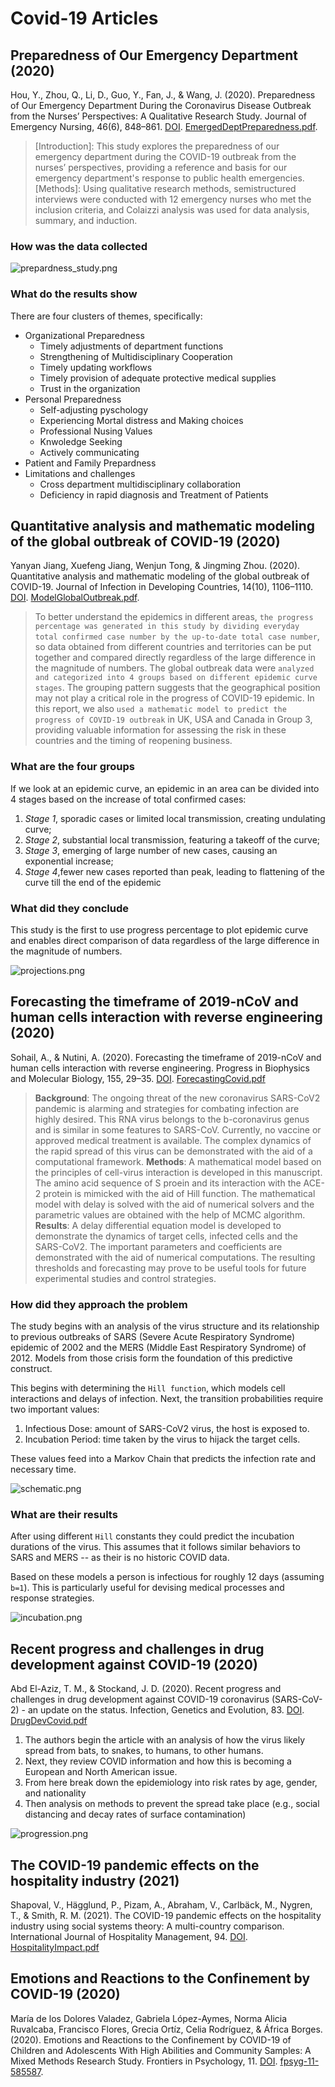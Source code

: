 # Covid-19 Articles

## Preparedness of Our Emergency Department (2020)

Hou, Y., Zhou, Q., Li, D., Guo, Y., Fan, J., & Wang, J. (2020). Preparedness of Our Emergency Department During the Coronavirus Disease Outbreak from the Nurses’ Perspectives: A Qualitative Research Study. Journal of Emergency Nursing, 46(6), 848–861. [DOI](https://doi-org.proxy1.ncu.edu/10.1016/j.jen.2020.07.008). [EmergedDeptPreparedness.pdf](EmergedDeptPreparedness.pdf).

> [Introduction]: This study explores the preparedness of our emergency department during the COVID-19 outbreak from the nurses’ perspectives, providing a reference and basis for our emergency department's response to public health emergencies. [Methods]: Using qualitative research methods, semistructured interviews were conducted with 12 emergency nurses who met the inclusion criteria, and Colaizzi analysis was used for data analysis, summary, and induction.

### How was the data collected

![prepardness_study.png](prepardness_study.png)

### What do the results show

There are four clusters of themes, specifically:

- Organizational Preparedness
  - Timely adjustments of department functions
  - Strengthening of Multidisciplinary Cooperation
  - Timely updating workflows
  - Timely provision of adequate protective medical supplies
  - Trust in the organization
- Personal Preparedness
  - Self-adjusting pyschology
  - Experiencing Mortal distress and Making choices
  - Professional Nusing Values
  - Knwoledge Seeking
  - Actively communicating
- Patient and Family Prepardness
- Limitations and challenges
  - Cross department multidisciplinary collaboration
  - Deficiency in rapid diagnosis and Treatment of Patients

## Quantitative analysis and mathematic modeling of the global outbreak of COVID-19 (2020)

Yanyan Jiang, Xuefeng Jiang, Wenjun Tong, & Jingming Zhou. (2020). Quantitative analysis and mathematic modeling of the global outbreak of COVID-19. Journal of Infection in Developing Countries, 14(10), 1106–1110. [DOI](https://doi-org.proxy1.ncu.edu/10.3855/jidc.13150). [ModelGlobalOutbreak.pdf](ModelGlobalOutbreak.pdf).

> To better understand the epidemics in different areas, `the progress percentage was generated in this study by dividing everyday total confirmed case number by the up-to-date total case number`, so data obtained from different countries and territories can be put together and compared directly regardless of the large difference in the magnitude of numbers. The global outbreak data were `analyzed and categorized into 4 groups based on different epidemic curve stages`. The grouping pattern suggests that the geographical position may not play a critical role in the progress of COVID-19 epidemic. In this report, we also `used a mathematic model to predict the progress of COVID-19 outbreak` in UK, USA and Canada in Group 3, providing valuable information for assessing the risk in these countries and the timing of reopening business.

### What are the four groups

If we look at an epidemic curve, an epidemic in an area can be divided into 4 stages based on the increase of total confirmed cases:

1. _Stage 1_, sporadic cases or limited local transmission, creating undulating curve;
2. _Stage 2_, substantial local transmission, featuring a takeoff of the curve;
3. _Stage 3_, emerging of large number of new cases, causing an exponential increase;
4. _Stage 4_,fewer new cases reported than peak, leading to flattening of the curve till the end of the epidemic

### What did they conclude

This study is the first to use progress percentage to plot epidemic curve and enables direct comparison of data regardless of the large difference in the magnitude of numbers.

![projections.png](projections.png)

## Forecasting the timeframe of 2019-nCoV and human cells interaction with reverse engineering (2020)

Sohail, A., & Nutini, A. (2020). Forecasting the timeframe of 2019-nCoV and human cells interaction with reverse engineering. Progress in Biophysics and Molecular Biology, 155, 29–35. [DOI](https://doi-org.proxy1.ncu.edu/10.1016/j.pbiomolbio.2020.04.002). [ForecastingCovid.pdf](ForecastingCovid.pdf)

> **Background**: The ongoing threat of the new coronavirus SARS-CoV2 pandemic is alarming and strategies for combating infection are highly desired. This RNA virus belongs to the b-coronavirus genus and is similar in some features to SARS-CoV. Currently, no vaccine or approved medical treatment is available. The complex dynamics of the rapid spread of this virus can be demonstrated with the aid of a computational framework. **Methods**: A mathematical model based on the principles of cell-virus interaction is developed in this manuscript. The amino acid sequence of S proein and its interaction with the ACE-2 protein is mimicked with the aid of Hill function. The mathematical model with delay is solved with the aid of numerical solvers and the parametric values are obtained with the help of MCMC algorithm. **Results**: A delay differential equation model is developed to demonstrate the dynamics of target cells, infected cells and the SARS-CoV2. The important parameters and coefficients are demonstrated with the aid of numerical computations. The resulting thresholds and forecasting may prove to be useful tools for future experimental studies and control strategies.

### How did they approach the problem

The study begins with an analysis of the virus structure and its relationship to previous outbreaks of SARS (Severe Acute Respiratory Syndrome) epidemic of 2002 and the MERS (Middle East
Respiratory Syndrome) of 2012.  Models from those crisis form the foundation of this predictive construct.

This begins with determining the `Hill function`, which models cell interactions and delays of infection.  Next, the transition probabilities require two important values:

1. Infectious Dose: amount of SARS-CoV2 virus, the host is exposed
to.
2. Incubation Period: time taken by the virus to hijack the target
cells.

These values feed into a Markov Chain that predicts the infection rate and necessary time.

![schematic.png](schematic.png)

### What are their results

After using different `Hill` constants they could predict the incubation durations of the virus.  This assumes that it follows similar behaviors to SARS and MERS -- as their is no historic COVID data.

Based on these models a person is infectious for roughly 12 days (assuming `b=1`).  This is particularly useful for devising medical processes and response strategies.

![incubation.png](incubation.png)

## Recent progress and challenges in drug development against COVID-19 (2020)

Abd El-Aziz, T. M., & Stockand, J. D. (2020). Recent progress and challenges in drug development against COVID-19 coronavirus (SARS-CoV-2) - an update on the status. Infection, Genetics and Evolution, 83. [DOI](https://doi-org.proxy1.ncu.edu/10.1016/j.meegid.2020.104327). [DrugDevCovid.pdf](DrugDevCovid.pdf)

1. The authors begin the article with an analysis of how the virus likely spread from bats, to snakes, to humans, to other humans.
2. Next, they review COVID information and how this is becoming a European and North American issue.
3. From here break down the epidemiology into risk rates by age, gender, and nationality
4. Then analysis on methods to prevent the spread take place (e.g., social distancing and decay rates of surface contamination)

![progression.png](progression.png)

## The COVID-19 pandemic effects on the hospitality industry (2021)

Shapoval, V., Hägglund, P., Pizam, A., Abraham, V., Carlbäck, M., Nygren, T., & Smith, R. M. (2021). The COVID-19 pandemic effects on the hospitality industry using social systems theory: A multi-country comparison. International Journal of Hospitality Management, 94. [DOI](https://doi-org.proxy1.ncu.edu/10.1016/j.ijhm.2020.102813). [HospitalityImpact.pdf](HospitalityImpact.pdf)

## Emotions and Reactions to the Confinement by COVID-19 (2020)

María de los Dolores Valadez, Gabriela López-Aymes, Norma Alicia Ruvalcaba, Francisco Flores, Grecia Ortíz, Celia Rodríguez, & África Borges. (2020). Emotions and Reactions to the Confinement by COVID-19 of Children and Adolescents With High Abilities and Community Samples: A Mixed Methods Research Study. Frontiers in Psychology, 11. [DOI](https://doi-org.proxy1.ncu.edu/10.3389/fpsyg.2020.585587). [fpsyg-11-585587](fpsyg-11-585587.pdf).
